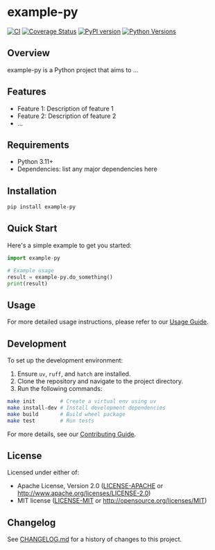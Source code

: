 # example-py

[![CI](https://github.com/x-pt/example-py/workflows/CI/badge.svg)](https://github.com/x-pt/example-py/actions)
[![Coverage Status](https://coveralls.io/repos/github/x-pt/example-py/badge.svg?branch=main)](https://coveralls.io/github/x-pt/example-py?branch=main)
[![PyPI version](https://badge.fury.io/py/example-py.svg)](https://badge.fury.io/py/example-py)
[![Python Versions](https://img.shields.io/pypi/pyversions/example-py.svg)](https://pypi.org/project/example-py/)

## Overview

example-py is a Python project that aims to ...

## Features

- Feature 1: Description of feature 1
- Feature 2: Description of feature 2
- ...

## Requirements

- Python 3.11+
- Dependencies: list any major dependencies here

## Installation

```bash
pip install example-py
```

## Quick Start

Here's a simple example to get you started:

```python
import example-py

# Example usage
result = example-py.do_something()
print(result)
```

## Usage

For more detailed usage instructions, please refer to our [Usage Guide](docs/usage.md).

## Development

To set up the development environment:

1. Ensure `uv`, `ruff`, and `hatch` are installed.
2. Clone the repository and navigate to the project directory.
3. Run the following commands:

```bash
make init        # Create a virtual env using uv
make install-dev # Install development dependencies
make build       # Build wheel package
make test        # Run tests
```

For more details, see our [Contributing Guide](CONTRIBUTING.md).

## License

Licensed under either of:
- Apache License, Version 2.0 ([LICENSE-APACHE](LICENSE-APACHE) or http://www.apache.org/licenses/LICENSE-2.0)
- MIT license ([LICENSE-MIT](LICENSE-MIT) or http://opensource.org/licenses/MIT)

## Changelog

See [CHANGELOG.md](CHANGELOG.md) for a history of changes to this project.
